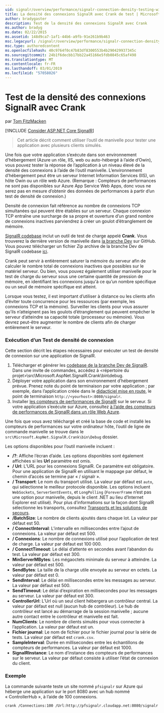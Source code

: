 ```yaml
---
uid: signalr/overview/performance/signalr-connection-density-testing-with-crank
title: La densité des connexions SignalR avec Crank de test | Microsoft Docs
author: bradygaster
description: Test de la densité des connexions SignalR avec Crank
ms.author: bradyg
ms.date: 02/22/2015
ms.assetid: 148d9ca7-1af1-44b6-a9fb-91e261b9b463
msc.legacyurl: /signalr/overview/performance/signalr-connection-density-testing-with-crank
msc.type: authoredcontent
ms.openlocfilehash: 40c9764f0c47b83df8300553b4b290429937345c
ms.sourcegitcommit: 24b1f6decbb17bb22a45166e5fdb0845c65af498
ms.translationtype: MT
ms.contentlocale: fr-FR
ms.lasthandoff: 03/01/2019
ms.locfileid: "57058026"
---
```

<a name="signalr-connection-density-testing-with-crank"></a>Test de la densité des connexions SignalR avec Crank
====================
par [Tom FitzMacken](https://github.com/tfitzmac)

[!INCLUDE [Consider ASP.NET Core SignalR](~/includes/signalr/signalr-version-disambiguation.md)]

> Cet article décrit comment utiliser l’outil de manivelle pour tester une application avec plusieurs clients simulés.


Une fois que votre application s’exécute dans son environnement d’hébergement (Azure un rôle, IIS, web ou auto-hébergé à l’aide d’Owin), vous pouvez tester la réponse de l’application à un niveau élevé de la densité des connexions à l’aide de l’outil manivelle. L’environnement d’hébergement peut être un serveur Internet Information Services (IIS), un hôte Owin ou un rôle web Azure. (Remarque : Compteurs de performances ne sont pas disponibles sur Azure App Service Web Apps, donc vous ne serez pas en mesure d’obtenir des données de performances à partir d’un test de densité de connexion.)

Densité de connexion fait référence au nombre de connexions TCP simultanées qui peuvent être établies sur un serveur. Chaque connexion TCP entraîne une surcharge de sa propre et ouverture d’un grand nombre de connexions inactives parviendrez à créer un goulot d’étranglement de mémoire.

[SignalR codebase](https://github.com/signalr/signalr) inclut un outil de test de charge appelé **Crank**. Vous trouverez la dernière version de manivelle dans [la branche Dev](https://github.com/SignalR/signalr/tree/dev) sur GitHub. Vous pouvez télécharger un fichier Zip archive de la branche Dev de SignalR codebase [ici](https://github.com/SignalR/SignalR/archive/dev.zip).

Crank peut servir à entièrement saturer la mémoire du serveur afin de calculer le nombre total de connexions inactives que possibles sur le matériel serveur. Ou bien, vous pouvez également utiliser manivelle pour le test de charge du serveur sous une certaine quantité de pression de mémoire, en identifiant les connexions jusqu'à ce qu’un nombre spécifique ou un seuil de mémoire spécifique est atteint.

Lorsque vous testez, il est important d’utiliser à distance ou les clients afin d’éviter toute concurrence pour les ressources (par exemple, les connexions TCP et la mémoire). Surveiller les clients pour vous assurer qu’ils n’atteignent pas les goulots d’étranglement qui peuvent empêcher le serveur d’atteindre sa capacité totale (processeur ou mémoire). Vous devrez peut-être augmenter le nombre de clients afin de charger entièrement le serveur.

### <a name="running-a-connection-density-test"></a>Exécution d’un Test de densité de connexion

Cette section décrit les étapes nécessaires pour exécuter un test de densité de connexion sur une application de SignalR.

1. Télécharger et générer les [codebase de la branche Dev de SignalR](https://github.com/SignalR/SignalR/archive/dev.zip). Dans une invite de commandes, accédez à &lt;répertoire du projet&gt;\src\Microsoft.AspNet.SignalR.Crank\bin\debug.
2. Déployer votre application dans son environnement d’hébergement prévue. Prenez note du point de terminaison par votre application ; par exemple, dans l’application créée dans le [didacticiel mise en route](../getting-started/tutorial-getting-started-with-signalr.md), le point de terminaison `http://<yourhost>:8080/signalr`.
3. Installer [les compteurs de performances de SignalR](signalr-performance.md#perfcounters) sur le serveur. Si votre application s’exécute sur Azure, consultez [à l’aide des compteurs de performances de SignalR dans un rôle Web Azure](using-signalr-performance-counters-in-an-azure-web-role.md).

Une fois que vous avez téléchargé et créé la base de code et installé les compteurs de performances sur votre ordinateur hôte, l’outil de ligne de commande manivelle se trouve dans le `src\Microsoft.AspNet.SignalR.Crank\bin\Debug` dossier.

Les options disponibles pour l’outil manivelle incluent :

- **/?**: Affiche l’écran d’aide. Les options disponibles sont également affichées si les **Url** paramètre est omis.
- **/ Url**: L’URL pour les connexions SignalR. Ce paramètre est obligatoire. Pour une application de SignalR en utilisant le mappage par défaut, le chemin d’accès se termine par « / signalr ».
- **/ Transport**: Le nom du transport utilisé. La valeur par défaut est `auto`, qui sélectionne le meilleur protocole disponible. Les options incluent `WebSockets`, `ServerSentEvents`, et `LongPolling` (`ForeverFrame` n’est pas une option pour manivelle, depuis le client .NET au lieu d’Internet Explorer est utilisé). Pour plus d’informations sur la façon dont SignalR sélectionne les transports, consultez [Transports et les solutions de secours](../getting-started/introduction-to-signalr.md#transports).
- **/BatchSize**: Le nombre de clients ajoutés dans chaque lot. La valeur par défaut est 50.
- **/ ConnectInterval**: L’intervalle en millisecondes entre l’ajout de connexions. La valeur par défaut est 500.
- **/ Connexions**: Le nombre de connexions utilisé pour l’application de test de charge. La valeur par défaut est 100 000.
- **/ ConnectTimeout**: Le délai d’attente en secondes avant l’abandon du test. La valeur par défaut est 300.
- **MinServerMBytes**: Les mégaoctets minimale du serveur à atteindre. La valeur par défaut est 500.
- **SendBytes**: La taille de la charge utile envoyée au serveur en octets. La valeur par défaut est 0.
- **SendInterval**: Le délai en millisecondes entre les messages au serveur. La valeur par défaut est 500.
- **SendTimeout**: Le délai d’expiration en millisecondes pour les messages au serveur. La valeur par défaut est 300.
- **ControllerUrl**: L’Url où un seul client hébergera un contrôleur central. La valeur par défaut est null (aucun hub de contrôleur). Le hub de contrôleur est lancé au démarrage de la session manivelle ; aucune autre contact entre le contrôleur et manivelle est fait.
- **NumClients**: Le nombre de clients simulés pour vous connecter à l’application. La valeur par défaut est un.
- **Fichier journal**: Le nom de fichier pour le fichier journal pour la série de tests. La valeur par défaut est `crank.csv`.
- **SampleInterval**: Durée en millisecondes entre les échantillons de compteurs de performances. La valeur par défaut est 1000.
- **SignalRInstance**: Le nom d’instance des compteurs de performances sur le serveur. La valeur par défaut consiste à utiliser l’état de connexion du client.

### <a name="example"></a>Exemple

La commande suivante teste un site nommé `pfsignalr` sur Azure qui héberge une application sur le port 8080 avec un hub nommé « ControllerHub », à l’aide de 100 connexions.

`crank /Connections:100 /Url:http://pfsignalr.cloudapp.net:8080/signalr`
